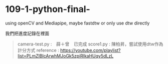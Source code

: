 # 109-1-python-final-
using openCV and Mediapipe, maybe fastdtw or only use dtw directly

我們把進度記錄在裡面
>camera-test.py :　薛＋曾　已完成
>score1.py : 陳柏昇，嘗試使用dtw作為計分方式
reference : https://youtube.com/playlist?list=PLmZlBIcArwhMJoGk5zpiRlkaHUqy5dLzL
